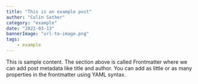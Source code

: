 ```yaml
---
title: "This is an example post"
author: "Colin Sather"
category: "example"
date: "2022-03-13"
bannerImage: "url-to-image.png"
tags:
    - example
---
```


This is sample content. The section above is called Frontmatter where we can add post metadata like title and author. You can add as little or as many properties in the frontmatter using YAML syntax.